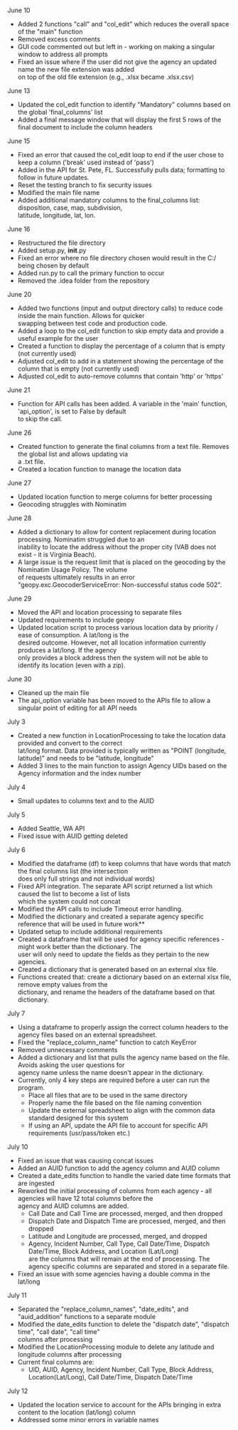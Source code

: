 June 10
 - Added 2 functions "call" and "col_edit" which reduces the overall space of the "main" function
 - Removed excess comments
 - GUI code commented out but left in - working on making a singular window to address all prompts
 - Fixed an issue where if the user did not give the agency an updated name the new file extension was added </br> on top of the old file extension (e.g., .xlsx became .xlsx.csv)

June 13
- Updated the col_edit function to identify "Mandatory" columns based on the global 'final_columns' list
- Added a final message window that will display the first 5 rows of the final document to include the column headers

June 15
- Fixed an error that caused the col_edit loop to end if the user chose to keep a column ('break' used instead of 'pass')
- Added in the API for St. Pete, FL. Successfully pulls data; formatting to follow in future updates.
- Reset the testing branch to fix security issues
- Modified the main file name
- Added additional mandatory columns to the final_columns list: disposition, case, map, subdivision, <br> latitude, longitude, lat, lon.

June 16
- Restructured the file directory
- Added setup.py, __init__.py
- Fixed an error where no file directory chosen would result in the C:/ being chosen by default
- Added run.py to call the primary function to occur
- Removed the .idea folder from the repository

June 20
- Added two functions (input and output directory calls) to reduce code inside the main function. Allows for quicker<br> swapping between test code and production code.
- Added a loop to the col_edit function to skip empty data and provide a useful example for the user
- Created a function to display the percentage of a column that is empty (not currently used)
- Adjusted col_edit to add in a statement showing the percentage of the column that is empty (not currently used)
- Adjusted col_edit to auto-remove columns that contain 'http' or 'https'

June 21
- Function for API calls has been added. A variable in the 'main' function, 'api_option', is set to False by default<br> to skip the call.

June 26
- Created function to generate the final columns from a text file. Removes the global list and allows updating via <br> a .txt file.
- Created a location function to manage the location data

June 27
- Updated location function to merge columns for better processing
- Geocoding struggles with Nominatim

June 28
- Added a dictionary to allow for content replacement during location processing. Nominatim struggled due to an <br> inability to locate the address without the proper city (VAB does not exist - it is Virginia Beach).
- A large issue is the request limit that is placed on the geocoding by the Nominatim Usage Policy. The volume <br> of requests ultimately results in an error "geopy.exc.GeocoderServiceError: Non-successful status code 502".

June 29
- Moved the API and location processing to separate files
- Updated requirements to include geopy
- Updated location script to process various location data by priority / ease of consumption. A lat/long is the <br> desired outcome. However, not all location information currently produces a lat/long. If the agency <br> only provides a block address then the system will not be able to identify its location (even with a zip).

June 30
- Cleaned up the main file
- The api_option variable has been moved to the APIs file to allow a singular point of editing for all API needs

July 3
- Created a new function in LocationProcessing to take the location data provided and convert to the correct <br> lat/long format. Data provided is typically written as "POINT (longitude, latitude)" and needs to be "latitude, longitude"
- Added 3 lines to the main function to assign Agency UIDs based on the Agency information and the index number

July 4
- Small updates to columns text and to the AUID

July 5
- Added Seattle, WA API
- Fixed issue with AUID getting deleted

July 6
- Modified the dataframe (df) to keep columns that have words that match the final columns list (the intersection <br> does only full strings and not individual words)
- Fixed API integration. The separate API script returned a list which caused the list to become a list of lists <br> which the system could not concat
- Modified the API calls to include Timeout error handling.
- Modified the dictionary and created a separate agency specific reference that will be used in future work**
- Updated setup to include additional requirements
- Created a dataframe that will be used for agency specific references - might work better than the dictionary. The <br> user will only need to update the fields as they pertain to the new agencies.
- Created a dictionary that is generated based on an external xlsx file.
- Functions created that: create a dictionary based on an external xlsx file, remove empty values from the <br> dictionary, and rename the headers of the dataframe based on that dictionary.

July 7
- Using a dataframe to properly assign the correct column headers to the agency files based on an external spreadsheet.
- Fixed the "replace_column_name" function to catch KeyError
- Removed unnecessary comments
- Added a dictionary and list that pulls the agency name based on the file. Avoids asking the user questions for <br> agency name unless the name doesn't appear in the dictionary.
- Currently, only 4 key steps are required before a user can run the program.
  - Place all files that are to be used in the same directory
  - Properly name the file based on the file naming convention
  - Update the external spreadsheet to align with the common data standard designed for this system
  - If using an API, update the API file to account for specific API requirements (usr/pass/token etc.)

July 10
- Fixed an issue that was causing concat issues
- Added an AUID function to add the agency column and AUID column
- Created a date_edits function to handle the varied date time formats that are ingested
- Reworked the initial processing of columns from each agency - all agencies will have 12 total columns before the <br> agency and AUID columns are added.
  - Call Date and Call Time are processed, merged, and then dropped
  - Dispatch Date and Dispatch Time are processed, merged, and then dropped
  - Latitude and Longitude are processed, merged, and dropped
  - Agency, Incident Number, Call Type, Call Date/Time, Dispatch Date/Time, Block Address, and Location (Lat/Long) <br> are the columns that will remain at the end of processing. The agency specific columns are separated and stored in a separate file.
- Fixed an issue with some agencies having a double comma in the lat/long

July 11
- Separated the "replace_column_names", "date_edits", and "auid_addition" functions to a separate module
- Modified the date_edits function to delete the "dispatch date", "dispatch time", "call date", "call time" <br> columns after processing
- Modified the LocationProcessing module to delete any latitude and longitude columns after processing
- Current final columns are:
  - UID, AUID, Agency, Incident Number, Call Type, Block Address, Location(Lat/Long), Call Date/Time, Dispatch Date/Time

July 12
- Updated the location service to account for the APIs bringing in extra content to the location (lat/long) column
- Addressed some minor errors in variable names